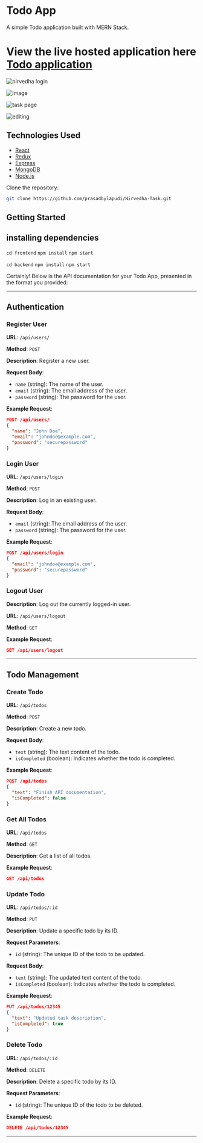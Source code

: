 # Todo App

A simple Todo application built with MERN Stack.

# View the live hosted application here [Todo application](https://nirvedha-task.vercel.app/login)


![nirvedha login](https://github.com/prasadbylapudi/Nirvedha-Task/assets/31813770/98275bff-54ba-4450-bc61-402dbacfb2e6)

![image](https://github.com/prasadbylapudi/Nirvedha-Task/assets/31813770/1fd74f67-2f35-49fb-a093-257b3359ba81)


![task page](https://github.com/prasadbylapudi/Nirvedha-Task/assets/31813770/378345fb-7916-4005-bb17-93ed9f206796)

![editing ](https://github.com/prasadbylapudi/Nirvedha-Task/assets/31813770/8defbc51-a05f-4258-9a9e-af2972d6e7a0)




## Technologies Used

- [React](https://reactjs.org/)
- [Redux](https://redux.js.org/)
- [Express](https://expressjs.com/)
- [MongoDB](https://www.mongodb.com/)
- [Node.js](https://nodejs.org/)

 Clone the repository:

```bash
git clone https://github.com/prasadbylapudi/Nirvedha-Task.git
```


## Getting Started
## installing dependencies 
`cd frontend`
`npm install`
`npm start` 

`cd backend` 
`npm install` 
`npm start` 



Certainly! Below is the API documentation for your Todo App, presented in the format you provided:

---


## Authentication

### Register User

**URL**: `/api/users/`

**Method**: `POST`

**Description**: Register a new user.

**Request Body**:

- `name` (string): The name of the user.
- `email` (string): The email address of the user.
- `password` (string): The password for the user.

**Example Request**:

```json
POST /api/users/
{
  "name": "John Doe",
  "email": "johndoe@example.com",
  "password": "securepassword"
}
```

### Login User

**URL**: `/api/users/login`

**Method**: `POST`

**Description**: Log in an existing user.

**Request Body**:

- `email` (string): The email address of the user.
- `password` (string): The password for the user.

**Example Request**:

```json
POST /api/users/login
{
  "email": "johndoe@example.com",
  "password": "securepassword"
}
```

### Logout User

**Description**: Log out the currently logged-in user.

**URL**: `/api/users/logout`

**Method**: `GET`

**Example Request**:

```json
GET /api/users/logout
```

---

## Todo Management

### Create Todo

**URL**: `/api/todos`

**Method**: `POST`

**Description**: Create a new todo.

**Request Body**:

- `text` (string): The text content of the todo.
- `isCompleted` (boolean): Indicates whether the todo is completed.

**Example Request**:

```json
POST /api/todos
{
  "text": "Finish API documentation",
  "isCompleted": false
}
```

### Get All Todos

**URL**: `/api/todos`

**Method**: `GET`

**Description**: Get a list of all todos.

**Example Request**:

```json
GET /api/todos
```

### Update Todo

**URL**: `/api/todos/:id`

**Method**: `PUT`

**Description**: Update a specific todo by its ID.

**Request Parameters**:

- `id` (string): The unique ID of the todo to be updated.

**Request Body**:

- `text` (string): The updated text content of the todo.
- `isCompleted` (boolean): Indicates whether the todo is completed.

**Example Request**:

```json
PUT /api/todos/12345
{
  "text": "Updated task description",
  "isCompleted": true
}
```

### Delete Todo

**URL**: `/api/todos/:id`

**Method**: `DELETE`

**Description**: Delete a specific todo by its ID.

**Request Parameters**:

- `id` (string): The unique ID of the todo to be deleted.

**Example Request**:

```json
DELETE /api/todos/12345
```

---



